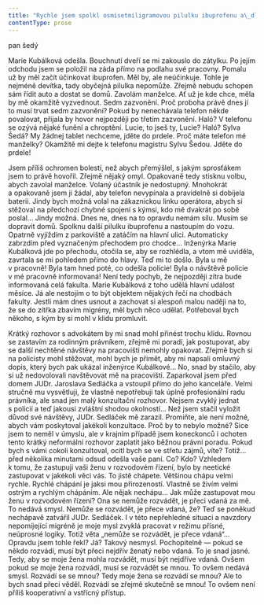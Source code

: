 ```yaml
---
title: "Rychle jsem spolkl osmisetmiligramovou pilulku ibuprofenu a\_dlouze si oplachoval ruce a\_obličej studenou vodou\\. Přesně jak jsem očekával\\. Velmi intenzivní bolest se začala šířit ze zátylku přes pravý spánek, až ovládla celou hlavu\\. Během čtyřiceti minut by snad účinek léku mohl tepání v\_hlavě trochu zmírnit\\. Při troše štěstí, pokud se mi podaří usnout, by mohla bolest do rána polevit\\. Při troše štěstí…, ale já už bohužel vím, že na štěstí se příliš spoléhat nemůžu\\. Daleko pravděpodobnější je, že zítra se probudím opět s\_migrénou, kterou následně vystřídá několikadenní zácpa\\. Migrény a\_zácpy\_— ty už mě nepřekvapí; to spíš ta trocha štěstí\_— ta by byla překvapivá\\. Proud vody z\_umyvadla mi úplně zchladil obě dlaně, které si pak tisknu na spánky\\. Úleva nepřichází, naopak\\. Zvuk vody v\_uších najednou zesiluje do podoby burácejícího vodopádu\\. Příšerný hluk, se kterým voda dopadá do umyvadla a\_pak rachotí v\_odpadních trubkách, mi úporně a\_bolestivě rezonuje v\_lebečních kostech\\. Na své osobní stupnici bolesti můžu dnešní migrénu bezpochyby označit jako devítku\\. Devítka nikdy neustoupí za jedinou noc a\_vždy ji doprovází zácpa a\_většinou i\_nespavost\\. Tři hrozné rány železnou palicí\\. Buch! Buch! Buch! Znovu se ozvaly další tři hrozné rány\\. Buch! Buch! Buch! Nedoprovází snad dnešní migrénu ještě i\_mučivá sluchová halucinace? Rány palicí jsem při migréně ještě nikdy neslyšel\\. To by ovšem znamenalo, že už se nejedná o\_devítku, dokonce to není ani desítka, zkrátka už pro ni ani není číslo na stupnici\\. Rány se ozvaly znovu, zvuk nevychází z\_prostředku lebky, jak jsem se původně domníval, ale ode dveří\\. Tedy to není zvuková halucinace\\. Je to něco horšího\\. Do mé pracovny vstoupila inženýrka Marie Kubálková ze studijního oddělení\\. Dobrý den, pane docente\\. Můžu na okamžik vyrušit? Měl jste návštěvu, že? Jen přikývnu\\. Byla to policie, že? To se nestává tak často, aby někoho na fakultě vyšetřovala policie\\. Marně se na okamžik pokouším soustředit, potřeboval bych co nejrychleji najít způsob, jak Marii Kubálkovou přimět k\_odchodu\\. Ječivý tón jejího hlasu mi vyvrtává díry do mozku a\_zrychluje tepání v\_naběhlých žilách\\. Nepatrně si povolím kravatu\\. Potřeboval bych ještě pracovat, paní inženýrko\\. Jistě, pane docente, všichni potřebujeme pracovat\\. Hlavně klid na práci\\. Teď v\_tom shonu na začátku semestru bychom všichni potřebovali klid na práci, že? A\_ne policii na chodbách, že? Bolí mě hlava, nenapadá mě žádná odpověď\\. Pokud bychom vám mohli nějak pomoct, pane docente, nezdráhejte se na nás obrátit, ano? No nic, tak já vás nechám pracovat\\. Vlastně jsem vám přišla říct jen tohle, víte? Že se na nás můžete spolehnout\\. Myslím na studijní oddělení\\. I\_na děkanát\\."
contentType: prose
---
```


<section>

pan šedý

Marie Kubálková odešla. Bouchnutí dveří se mi zakouslo do zátylku. Po jejím odchodu jsem se položil na záda přímo na podlahu své pracovny. Pomalu už by měl začít účinkovat ibuprofen. Měl by, ale neúčinkuje. Tohle je nejméně devítka, tady obyčejná pilulka nepomůže. Zřejmě nebudu schopen sám řídit auto a dostat se domů. Zavolám manželce. Ať už je kde chce, měla by mě okamžitě vyzvednout. Sedm zazvonění. Proč proboha právě dnes jí to musí trvat sedm zazvonění? Pokud by nenechávala telefon někde povalovat, přijala by hovor nejpozději po třetím zazvonění. Haló? V telefonu se ozývá nějaké funění a chroptění. Lucie, to jseš ty, Lucie? Haló? Sylva Šedá? My žádnej tablet nechceme, jděte do prdele. Proč máte telefon mé manželky? Okamžitě mi dejte k telefonu magistru Sylvu Šedou. Jděte do prdele!

Jsem příliš ochromen bolestí, než abych přemýšlel, s jakým sprosťákem jsem to právě hovořil. Zřejmě nějaký omyl. Opakovaně tedy stisknu volbu, abych zavolal manželce. Volaný účastník je nedostupný. Mnohokrát a opakovaně jsem ji žádal, aby telefon nevypínala a pravidelně si dobíjela baterii. Jindy bych možná volal na zákaznickou linku operátora, abych si stěžoval na předchozí chybné spojení s kýmsi, kdo mě dvakrát po sobě poslal… Jindy možná. Dnes ne, dnes na to opravdu nemám sílu. Musím se dopravit domů. Spolknu další pilulku ibuprofenu a nastoupím do vozu. Opatrně vyjíždím z parkoviště a zatáčím na hlavní ulici. Automaticky zabrzdím před vyznačeným přechodem pro chodce… Inženýrka Marie Kubálková jde po přechodu, otočila se, aby se rozhlédla, a vtom mě uviděla, zavrtala se mi pohledem přímo do hlavy. Teď mi to došlo. Byla u mě v pracovně! Byla tam hned poté, co odešla policie! Byla o návštěvě policie v mé pracovně informovaná! Není tedy pochyb, že nejpozději zítra bude informovaná celá fakulta. Marie Kubálková z toho udělá hlavní událost měsíce. Já ale nestojím o to být objektem nějakých řečí na chodbách fakulty. Jestli mám dnes usnout a zachovat si alespoň malou naději na to, že se do zítřka zbavím migrény, měl bych něco udělat. Potřeboval bych někoho, s kým by si mohl v klidu promluvit.

Krátký rozhovor s advokátem by mi snad mohl přinést trochu klidu. Rovnou se zastavím za rodinným právníkem, zřejmě mi poradí, jak postupovat, aby se další nechtěné návštěvy na pracovišti nemohly opakovat. Zřejmě bych si na policisty mohl stěžovat, mohl bych je přimět, aby mi napsali omluvný dopis, který bych pak ukázal inženýrce Kubálkové… No, snad by stačilo, aby si už nedovolovali navštěvovat mě na pracovišti. Zaparkoval jsem před domem JUDr. Jaroslava Sedláčka a vstoupil přímo do jeho kanceláře. Velmi stručně mu vysvětluji, že vlastně nepotřebuji tak úplně profesionální radu právníka, ale snad jen malý konzultační rozhovor. Nejsem zvyklý jednat s policií a teď jakousi zvláštní shodou okolností… Než jsem stačil vyložit důvod své návštěvy, JUDr. Sedláček mě zarazil. Promiňte, ale není možné, abych vám poskytoval jakékoli konzultace. Proč by to nebylo možné? Sice jsem to neměl v úmyslu, ale v krajním případě jsem koneckonců i ochoten tento krátký neformální rozhovor zaplatit jako běžnou právní poradu. Pokud bych s vámi cokoli konzultoval, ocitl bych se ve střetu zájmů, víte? Totiž… před několika minutami odsud odešla vaše paní. Co? Kdo? Vzhledem k tomu, že zastupuji vaši ženu v rozvodovém řízení, bylo by neetické zastupovat v jakékoli věci vás. To jistě chápete. Většinou chápu velmi rychle. Rychlé chápání je jaksi mou přirozeností. Vlastně se živím velmi ostrým a rychlým chápáním. Ale nějak nechápu… Jak může zastupovat mou ženu v rozvodovém řízení? Ona se nemůže rozvádět, je přeci vdaná za mě. To nedává smysl. Nemůže se rozvádět, je přece vdaná, že? Teď se poněkud nechápavě zatvářil JUDr. Sedláček. I v této nepřehledné situaci a navzdory nepomíjející migréně je moje mysl zvyklá pracovat v režimu přísné, neúprosné logiky. Totiž věta „nemůže se rozvádět, je přece vdaná“… Opravdu jsem tohle řekl? Já? Takový nesmysl. Pochopitelně — pokud se někdo rozvádí, musí být přeci nejdřív ženatý nebo vdaná. To je snad jasné. Tedy, aby se moje žena mohla rozvádět, musí být nejdříve vdaná. Ovšem pokud se moje žena rozvádí, musí se rozvádět se mnou. To ovšem nedává smysl. Rozvádí se se mnou? Tedy moje žena se rozvádí se mnou? Ale to bych snad přeci věděl. Rozvádí se zřejmě skutečně se mnou! To ovšem není příliš kooperativní a vstřícný přístup.

</section>
